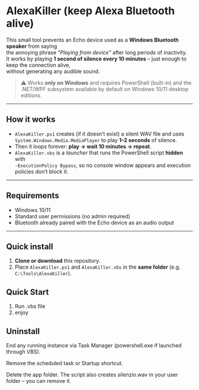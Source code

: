 # AlexaKiller (keep Alexa Bluetooth alive)

This small tool prevents an Echo device used as a **Windows Bluetooth speaker** from saying  
the annoying phrase *"Playing from device"* after long periods of inactivity.  
It works by playing **1 second of silence every 10 minutes** – just enough to keep the connection alive,  
without generating any audible sound.

> ⚠️ Works **only on Windows** and requires PowerShell (built-in) and the .NET/WPF subsystem available by default on Windows 10/11 desktop editions.

---

## How it works

- `AlexaKiller.ps1` creates (if it doesn’t exist) a silent WAV file and uses  
  `System.Windows.Media.MediaPlayer` to play **1–2 seconds** of silence.
- Then it loops forever: **play → wait 10 minutes → repeat**.
- `AlexaKiller.vbs` is a *launcher* that runs the PowerShell script **hidden** with  
  `-ExecutionPolicy Bypass`, so no console window appears and execution policies don’t block it.

---

## Requirements

- Windows 10/11
- Standard user permissions (no admin required)
- Bluetooth already paired with the Echo device as an audio output

---

## Quick install

1. **Clone or download** this repository.
2. Place `AlexaKiller.ps1` and `AlexaKiller.vbs` in the **same folder** (e.g. `C:\Tools\AlexaKiller`).

## Quick Start

1. Run .vbs file
2. enjoy

## Uninstall

End any running instance via Task Manager (powershell.exe if launched through VBS).

Remove the scheduled task or Startup shortcut.

Delete the app folder. The script also creates silenzio.wav in your user folder – you can remove it.
